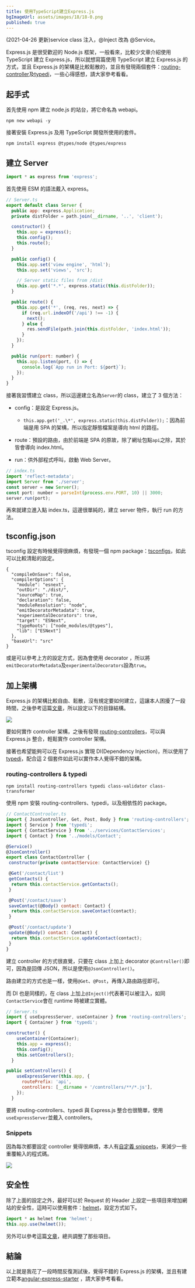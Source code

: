 ```yaml
---
title: 使用TypeScript建立Express.js
bgImageUrl: assets/images/18/18-0.png
published: true
---
```


(2021-04-26 更新)service class 注入，@Inject 改為 @Service。

Express.js 是很受歡迎的 Node.js 框架，一般看來，比較少文章介紹使用 TypeScript 建立 Express.js，所以就想寫篇使用 TypeScript 建立 Express.js 的方式，並且 Express.js 的架構是比較鬆散的，並且有發現兩個套件：[routing-controller](https://github.com/typestack/routing-controllers)及[typedi](https://github.com/typestack/typedi)，一些心得感想，請大家參考看看。

## 起手式

首先使用 npm 建立 node.js 的站台，將它命名為 webapi。

```
npm new webapi -y
```

接著安裝 Express.js 及用 TypeScript 開發所使用的套件。

```
npm install express @types/node @types/express
```

## 建立 Server

```javascript
import * as express from 'express';
```

首先使用 ESM 的語法戴入 express。

```javascript
// Server.ts
export default class Server {
  public app: express.Application;
  private distFolder = path.join(__dirname, '..', 'client');

  constructor() {
    this.app = express();
    this.config();
    this.route();
  }

  public config() {
    this.app.set('view engine', 'html');
    this.app.set('views', 'src');

    // Server static files from /dist
    this.app.get('*.*', express.static(this.distFolder));
  }

  public route() {
    this.app.get('*', (req, res, next) => {
      if (req.url.indexOf('/api') !== -1) {
        next();
      } else {
        res.sendFile(path.join(this.distFolder, 'index.html'));
      }
    });
  }

  public run(port: number) {
    this.app.listen(port, () => {
      console.log(`App run in Port: ${port}`);
    });
  }
}
```

接著我習慣建立 class，所以這邊建立名為`Server`的 class，建立了 3 個方法：

- config：是設定 Express.js。

  - `this.app.get('_.\*', express.static(this.distFolder));`：因為前端是用 SPA 的架構，所以指定靜態檔案是導向 html 的路徑。

- route：預設的路由，由於前端是 SPA 的原故，除了網址包點`api`之除，其於皆會導向 index.html。
- run：供外部程式呼叫，啟動 Web Server。

```javascript
// index.ts
import 'reflect-metadata';
import Server from './server';
const server = new Server();
const port: number = parseInt(process.env.PORT, 10) || 3000;
server.run(port);
```

再來就建立進入點 index.ts，這邊很單純的，建立 server 物件，執行 run 的方法。

## tsconfig.json

tsconfig 設定有時候覺得很麻煩，有發現一個 npm package：[tsconfigs](https://github.com/mightyiam/tsconfigs)，如此可以比較清鬆的設定。

```
{
  "compileOnSave": false,
  "compilerOptions": {
    "module": "esnext",
    "outDir": "./dist/",
    "sourceMap": true,
    "declaration": false,
    "moduleResolution": "node",
    "emitDecoratorMetadata": true,
    "experimentalDecorators": true,
    "target": "ESNext",
    "typeRoots": ["node_modules/@types"],
    "lib": ["ESNext"]
  },
  "baseUrl": "src"
}
```

或是可以參考上方的設定方式，因為會使用 decorator ，所以將`emitDecoratorMetadata`及`experimentalDecorators`設為`true`。

## 加上架構

Express.js 的架構比較自由、鬆散，沒有規定要如何建立，這讓本人困擾了一段時間，之後參考這篇[文章](https://www.coreycleary.me/project-structure-for-an-express-rest-api-when-there-is-no-standard-way/)，所以設定以下的目錄結構。

<img class="img-responsive" loading="lazy" src="assets/images/18/18-1.png">

要如何實作 controller 架構，之後有發現 [routing-controllers](https://github.com/typestack/routing-controllers)，可以與 Express.js 整合，輕鬆實作 controller 架構。

接著也希望能夠可以在 Express.js 實現 DI(Dependency Injection)，所以使用了[typedi](https://github.com/typestack/typedi)，配合這 2 個套件如此可以實作本人覺得不錯的架構。

### routing-controllers & typedi

```
npm install routing-controllers typedi class-validator class-transformer
```

使用 npm 安裝 routing-controllers、typedi，以及相依性的 package。

```javascript
// ContactControoler.ts
import { JsonController, Get, Post, Body } from 'routing-controllers';
import { Service } from 'typedi';
import { ContactService } from '../services/ContactServices';
import { Contact } from '../models/Contact';

@Service()
@JsonController()
export class ContactController {
 constructor(private contactService: ContactService) {}

 @Get('/contact/list')
 getContacts() {
  return this.contactService.getContacts();
 }

 @Post('/contact/save')
 saveContact(@Body() contact: Contact) {
  return this.contactService.saveContact(contact);
 }

 @Post('/contact/update')
 update(@Body() contact: Contact) {
  return this.contactService.updateContact(contact);
 }
}
```

建立 controller 的方式很直覺，只要在 class 上加上 decorator `@Controller()`即可，因為是回傳 JSON，所以是使用`@JsonController()`。

路由建立的方式也是一樣，使用`@Get`、`@Post`，再傳入路由路徑即可。

而 DI 也是同樣的，在 class 上加上`@Inject()`代表著可以被注入，如同`ContactService`會在 runtime 時被建立實體。

```javascript
// Server.ts
import { useExpressServer, useContainer } from 'routing-controllers';
import { Container } from 'typedi';

constructor() {
    useContainer(Container);
    this.app = express();
    this.config();
    this.setControllers();
  }

public setControllers() {
    useExpressServer(this.app, {
      routePrefix: 'api',
      controllers: [__dirname + '/controllers/**/*.js'],
    });
  }

```

要將 routing-controllers、typedi 與 Express.js 整合也很簡單，使用`useExpressServer`並戴入 controllers。

### Snippets

因為每次都要設定 controller 覺得很麻煩，本人有[自定義 snippets](https://gist.github.com/thomascsd/19e1814f1b89c01588fa7f9f18540b20)，來減少一些重覆輸入的程式碼。

<img class="img-responsive" loading="lazy" src="assets/images/18/18-2.gif">

## 安全性

除了上面的設定之外，最好可以於 Request 的 Header 上設定一些項目來增加網站的安全性，這時可以使用套件：[helmet](https://github.com/helmetjs/helmet)，設定方式如下。

```javascript
import * as helmet from 'helmet';
this.app.use(helmet());
```

另外可以參考這篇[文章](https://wanago.io/2020/12/14/security-express-applications-helmet-middleware/)，總共調整了那些項目。

## 結論

以上就是我花了一段時間反復測試後，覺得不錯的 Express.js 的架構，並且有建立範本[angular-express-starter](https://github.com/thomascsd/angular-express-starter) ，請大家參考看看。
